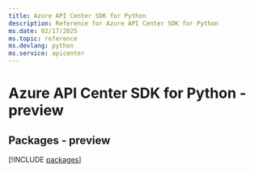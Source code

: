 ```yaml
---
title: Azure API Center SDK for Python
description: Reference for Azure API Center SDK for Python
ms.date: 02/17/2025
ms.topic: reference
ms.devlang: python
ms.service: apicenter
---
```

# Azure API Center SDK for Python - preview
## Packages - preview
[!INCLUDE [packages](api-center-index.md)]